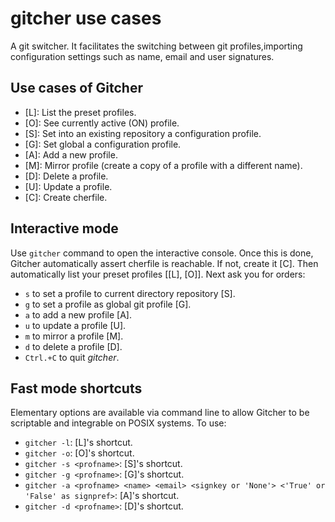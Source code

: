 # gitcher use cases

A git switcher. It facilitates the switching between git profiles,importing configuration settings such as name, email and user signatures.


## Use cases of Gitcher

- [L]: List the preset profiles.
- [O]: See currently active (ON) profile.
- [S]: Set into an existing repository a configuration profile.
- [G]: Set global a configuration profile.
- [A]: Add a new profile.
- [M]: Mirror profile (create a copy of a profile with a different name).
- [D]: Delete a profile.
- [U]: Update a profile.
- [C]: Create cherfile.


## Interactive mode

Use `gitcher` command to open the interactive console. Once this is done, 
Gitcher automatically assert cherfile is reachable. If not, create it [C]. Then automatically list your preset profiles [[L], [O]]. Next 
ask you for orders:

- `s` to set a profile to current directory repository [S].
- `g` to set a profile as global git profile [G].
- `a` to add a new profile [A].
- `u` to update a profile [U].
- `m` to mirror a profile [M].
- `d` to delete a profile [D].
- `Ctrl.+C` to quit *gitcher*.


## Fast mode shortcuts

Elementary options are available via command line to allow Gitcher to be 
scriptable and integrable on POSIX systems. To use:

- `gitcher -l`: [L]'s shortcut.
- `gitcher -o`: [O]'s shortcut.
- `gitcher -s <profname>`: [S]'s shortcut.
- `gitcher -g <profname>`: [G]'s shortcut.
- `gitcher -a <profname> <name> <email> <signkey or 'None'> <'True' or 
'False' as signpref>`: 
[A]'s shortcut.
- `gitcher -d <profname>`: [D]'s shortcut.

